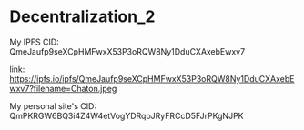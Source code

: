 # Decentralization_2

My IPFS CID: QmeJaufp9seXCpHMFwxX53P3oRQW8Ny1DduCXAxebEwxv7

link: https://ipfs.io/ipfs/QmeJaufp9seXCpHMFwxX53P3oRQW8Ny1DduCXAxebEwxv7?filename=Chaton.jpeg

My personal site's CID: QmPKRGW6BQ3i4Z4W4etVogYDRqoJRyFRCcD5FJrPKgNJPK
